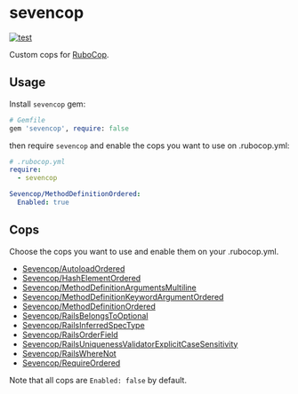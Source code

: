 # sevencop

[![test](https://github.com/r7kamura/sevencop/actions/workflows/test.yml/badge.svg)](https://github.com/r7kamura/sevencop/actions/workflows/test.yml)

Custom cops for [RuboCop](https://github.com/rubocop/rubocop).

## Usage

Install `sevencop` gem:

```ruby
# Gemfile
gem 'sevencop', require: false
```

then require `sevencop` and enable the cops you want to use on .rubocop.yml:

```yaml
# .rubocop.yml
require:
  - sevencop

Sevencop/MethodDefinitionOrdered:
  Enabled: true
```

## Cops

Choose the cops you want to use and enable them on your .rubocop.yml.

- [Sevencop/AutoloadOrdered](lib/rubocop/cop/sevencop/autoload_ordered.rb)
- [Sevencop/HashElementOrdered](lib/rubocop/cop/sevencop/hash_element_ordered.rb)
- [Sevencop/MethodDefinitionArgumentsMultiline](lib/rubocop/cop/sevencop/method_definition_arguments_multiline.rb)
- [Sevencop/MethodDefinitionKeywordArgumentOrdered](lib/rubocop/cop/sevencop/method_definition_keyword_argument_ordered.rb)
- [Sevencop/MethodDefinitionOrdered](lib/rubocop/cop/sevencop/method_definition_ordered.rb)
- [Sevencop/RailsBelongsToOptional](lib/rubocop/cop/sevencop/rails_belongs_to_optional.rb)
- [Sevencop/RailsInferredSpecType](lib/rubocop/cop/sevencop/rails_inferred_spec_type.rb)
- [Sevencop/RailsOrderField](lib/rubocop/cop/sevencop/rails_order_field.rb)
- [Sevencop/RailsUniquenessValidatorExplicitCaseSensitivity](lib/rubocop/cop/sevencop/rails_uniqueness_validator_explicit_case_sensitivity.rb)
- [Sevencop/RailsWhereNot](lib/rubocop/cop/sevencop/rails_where_not.rb)
- [Sevencop/RequireOrdered](lib/rubocop/cop/sevencop/require_ordered.rb)

Note that all cops are `Enabled: false` by default.
